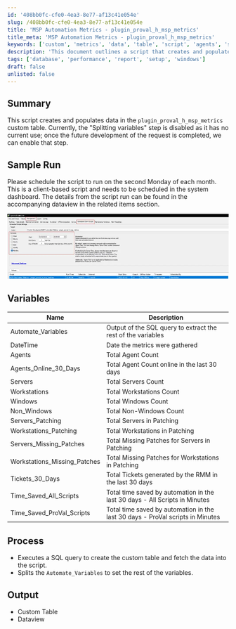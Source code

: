 ```yaml
---
id: '408bb0fc-cfe0-4ea3-8e77-af13c41e054e'
slug: /408bb0fc-cfe0-4ea3-8e77-af13c41e054e
title: 'MSP Automation Metrics - plugin_proval_h_msp_metrics'
title_meta: 'MSP Automation Metrics - plugin_proval_h_msp_metrics'
keywords: ['custom', 'metrics', 'data', 'table', 'script', 'agents', 'servers', 'workstations', 'tickets', 'automation']
description: 'This document outlines a script that creates and populates data into the plugin_proval_h_msp_metrics custom table. It includes details on scheduling, variables used, the process of execution, and expected outputs, providing a comprehensive guide for the implementation and monitoring of MSP metrics.'
tags: ['database', 'performance', 'report', 'setup', 'windows']
draft: false
unlisted: false
---
```


## Summary

This script creates and populates data in the `plugin_proval_h_msp_metrics` custom table. Currently, the "Splitting variables" step is disabled as it has no current use; once the future development of the request is completed, we can enable that step.

## Sample Run

Please schedule the script to run on the second Monday of each month. This is a client-based script and needs to be scheduled in the system dashboard. The details from the script run can be found in the accompanying dataview in the related items section.

![Sample Run Image](../../../static/img/docs/408bb0fc-cfe0-4ea3-8e77-af13c41e054e/image_1.webp)

## Variables

| Name                           | Description                                                       |
|--------------------------------|-------------------------------------------------------------------|
| Automate_Variables            | Output of the SQL query to extract the rest of the variables      |
| DateTime                      | Date the metrics were gathered                                    |
| Agents                        | Total Agent Count                                                |
| Agents_Online_30_Days        | Total Agent Count online in the last 30 days                     |
| Servers                       | Total Servers Count                                              |
| Workstations                  | Total Workstations Count                                         |
| Windows                       | Total Windows Count                                              |
| Non_Windows                   | Total Non-Windows Count                                          |
| Servers_Patching              | Total Servers in Patching                                        |
| Workstations_Patching         | Total Workstations in Patching                                   |
| Servers_Missing_Patches       | Total Missing Patches for Servers in Patching                    |
| Workstations_Missing_Patches   | Total Missing Patches for Workstations in Patching               |
| Tickets_30_Days               | Total Tickets generated by the RMM in the last 30 days          |
| Time_Saved_All_Scripts       | Total time saved by automation in the last 30 days - All Scripts in Minutes |
| Time_Saved_ProVal_Scripts    | Total time saved by automation in the last 30 days - ProVal scripts in Minutes |

## Process

- Executes a SQL query to create the custom table and fetch the data into the script.
- Splits the `Automate_Variables` to set the rest of the variables.

## Output

- Custom Table
- Dataview
